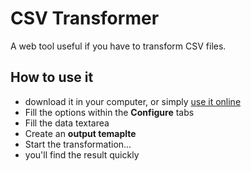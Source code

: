 CSV Transformer
===============

A web tool useful if you have to transform CSV files.


How to use it
-------------

 * download it in your computer, or simply [use it online](http://nkjoep.github.com/CSV-Transformer/index.html)
 * Fill the options within the **Configure** tabs
 * Fill the data textarea
 * Create an **output temaplte**
 * Start the transformation...
 * you'll find the result quickly
